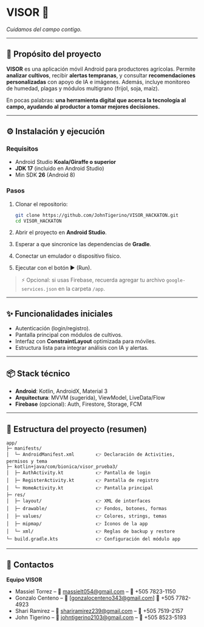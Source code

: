 # VISOR 🌱

*Cuidamos del campo contigo.*

---

## 📖 Propósito del proyecto

**VISOR** es una aplicación móvil Android para productores agrícolas.
Permite **analizar cultivos**, recibir **alertas tempranas**, y consultar **recomendaciones personalizadas** con apoyo de IA e imágenes. Además, incluye monitoreo de humedad, plagas y módulos multigrano (frijol, soja, maíz).

En pocas palabras: **una herramienta digital que acerca la tecnología al campo, ayudando al productor a tomar mejores decisiones.**

---

## ⚙️ Instalación y ejecución

### Requisitos

* Android Studio **Koala/Giraffe o superior**
* **JDK 17** (incluido en Android Studio)
* Min SDK **26** (Android 8)

### Pasos

1. Clonar el repositorio:

   ```bash
   git clone https://github.com/JohnTigerino/VISOR_HACKATON.git
   cd VISOR_HACKATON
   ```
2. Abrir el proyecto en **Android Studio**.
3. Esperar a que sincronice las dependencias de **Gradle**.
4. Conectar un emulador o dispositivo físico.
5. Ejecutar con el botón ▶️ (Run).

> ⚡ Opcional: si usas Firebase, recuerda agregar tu archivo `google-services.json` en la carpeta `/app`.

---

## ✨ Funcionalidades iniciales

* Autenticación (login/registro).
* Pantalla principal con módulos de cultivos.
* Interfaz con **ConstraintLayout** optimizada para móviles.
* Estructura lista para integrar análisis con IA y alertas.

---

## 📦 Stack técnico

* **Android**: Kotlin, AndroidX, Material 3
* **Arquitectura**: MVVM (sugerida), ViewModel, LiveData/Flow
* **Firebase** (opcional): Auth, Firestore, Storage, FCM

---

## 📁 Estructura del proyecto (resumen)

```text
app/
├─ manifests/
│  └─ AndroidManifest.xml        👉 Declaración de Activities, permisos y tema
├─ kotlin+java/com/bionica/visor_prueba3/
│  ├─ AuthActivity.kt            👉 Pantalla de login
│  ├─ RegisterActivity.kt        👉 Pantalla de registro
│  └─ HomeActivity.kt            👉 Pantalla principal
├─ res/
│  ├─ layout/                    👉 XML de interfaces
│  ├─ drawable/                  👉 Fondos, botones, formas
│  ├─ values/                    👉 Colores, strings, temas
│  ├─ mipmap/                    👉 Íconos de la app
│  └─ xml/                       👉 Reglas de backup y restore
└─ build.gradle.kts              👉 Configuración del módulo app
```

---

## 👥 Contactos

**Equipo VISOR**

* Massiel Torrez – 📧 [massielt054@gmail.com](mailto:massielt054@gmail.com) – 📱 +505 7823-1150
* Gonzalo Centeno – 📧 [gonzalocenteno343@gmail.com] 📱 +505 7782-4923
* Shari Ramirez – 📧 [shariramirez239@gmail.com](mailto:shariramirez239@gmail.com) – 📱 +505 7519-2157
* John Tigerino – 📧 [johntigerino2103@gmail.com](mailto:johntigerino2103@gmail.com) – 📱 +505 8523-5193
